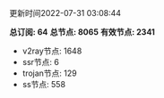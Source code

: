 更新时间2022-07-31 03:08:44

**总订阅: 64**
**总节点: 8065**
**有效节点: 2341**
- v2ray节点: 1648
- ssr节点: 6
- trojan节点: 129
- ss节点: 558

